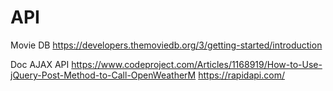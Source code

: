 # API
Movie DB
https://developers.themoviedb.org/3/getting-started/introduction

Doc AJAX API
https://www.codeproject.com/Articles/1168919/How-to-Use-jQuery-Post-Method-to-Call-OpenWeatherM
https://rapidapi.com/
